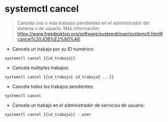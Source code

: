 # systemctl cancel

> Cancela uno o más trabajos pendientes en el administrador del sistema o de usuario.
> Más información: <https://www.freedesktop.org/software/systemd/man/systemctl.html#cancel%20JOB%E2%80%A6>.

- Cancela un trabajo por su ID numérico:

`systemctl cancel {{id_trabajo}}`

- Cancela múltiples trabajos:

`systemctl cancel {{id_trabajo1 id_trabajo2 ...}}`

- Cancela todos los trabajos pendientes:

`systemctl cancel`

- Cancela un trabajo en el administrador de servicios de usuario:

`systemctl cancel {{id_trabajo}} --user`
